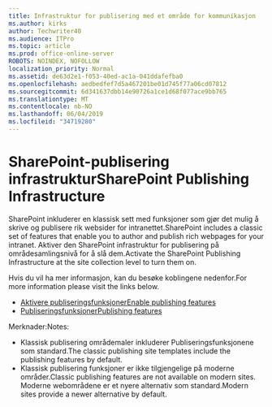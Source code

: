 ```yaml
---
title: Infrastruktur for publisering med et område for kommunikasjon
ms.author: kirks
author: Techwriter40
ms.audience: ITPro
ms.topic: article
ms.prod: office-online-server
ROBOTS: NOINDEX, NOFOLLOW
localization_priority: Normal
ms.assetid: de63d2e1-f053-40ed-ac1a-041ddafefba0
ms.openlocfilehash: aedbedfef7d5a467201be01d745f77a06cd07812
ms.sourcegitcommit: 6d341637dbb14e90726a1ce1d68f077ace9bb765
ms.translationtype: MT
ms.contentlocale: nb-NO
ms.lasthandoff: 06/04/2019
ms.locfileid: "34719280"
---
```

# <a name="sharepoint-publishing-infrastructure"></a><span data-ttu-id="4b592-102">SharePoint-publisering infrastruktur</span><span class="sxs-lookup"><span data-stu-id="4b592-102">SharePoint Publishing Infrastructure</span></span>


<p><span data-ttu-id="4b592-103">SharePoint inkluderer en klassisk sett med funksjoner som gjør det mulig å skrive og publisere rik websider for intranettet.</span><span class="sxs-lookup"><span data-stu-id="4b592-103">SharePoint includes a classic set of features that enable you to author and publish rich webpages for your intranet.</span></span> <span data-ttu-id="4b592-104">Aktiver den SharePoint infrastruktur for publisering på områdesamlingsnivå for å slå dem.</span><span class="sxs-lookup"><span data-stu-id="4b592-104">Activate the SharePoint Publishing Infrastructure at the site collection level to turn them on.</span></span></p>  <p><span data-ttu-id="4b592-105">Hvis du vil ha mer informasjon, kan du besøke koblingene nedenfor.</span><span class="sxs-lookup"><span data-stu-id="4b592-105">For more information please visit the links below.</span></span></p>  <ul>  <li><span data-ttu-id="4b592-106"><a href="https://support.office.com/en-us/article/Enable-publishing-features-479677A6-8B33-4AC7-907D-071C1C7E4518">Aktivere publiseringsfunksjoner</a></span><span class="sxs-lookup"><span data-stu-id="4b592-106"><a href="https://support.office.com/en-us/article/Enable-publishing-features-479677A6-8B33-4AC7-907D-071C1C7E4518">Enable publishing features</a></span></span></li>  <li><span data-ttu-id="4b592-107"><a href="https://support.office.com/en-us/article/Features-enabled-in-a-SharePoint-Online-publishing-site-3AB3810C-3C2C-4361-9D0E-0CBE666EA0B0?wt.mc_id=O365_Portal_MMaven#__toc336865553">Publiseringsfunksjoner</a></span><span class="sxs-lookup"><span data-stu-id="4b592-107"><a href="https://support.office.com/en-us/article/Features-enabled-in-a-SharePoint-Online-publishing-site-3AB3810C-3C2C-4361-9D0E-0CBE666EA0B0?wt.mc_id=O365_Portal_MMaven#__toc336865553">Publishing features</a></span></span></li>  </ul>  <p><span data-ttu-id="4b592-108">Merknader:</span><span class="sxs-lookup"><span data-stu-id="4b592-108">Notes:</span></span></p>  <ul>  <li><span data-ttu-id="4b592-109">Klassisk publisering områdemaler inkluderer Publiseringsfunksjonene som standard.</span><span class="sxs-lookup"><span data-stu-id="4b592-109">The classic publishing site templates include the publishing features by default.</span></span></li>  <li><span data-ttu-id="4b592-110">Klassisk publisering funksjoner er ikke tilgjengelige på moderne områder.</span><span class="sxs-lookup"><span data-stu-id="4b592-110">Classic publishing features are not available on modern sites.</span></span> <span data-ttu-id="4b592-111">Moderne webområdene er et nyere alternativ som standard.</span><span class="sxs-lookup"><span data-stu-id="4b592-111">Modern sites provide a newer alternative by default.</span></span></li>  </ul>

